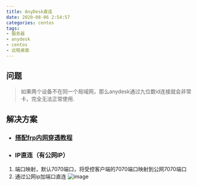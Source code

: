 ```yaml
---
title: AnyDesk直连
date: 2020-08-06 2:54:57
categories: centos
tags: 
- 服务器
- anydesk
- centos
- 远程桌面
---
```


## 问题
> 如果两个设备不在同一个局域网，那么anydesk通过九位数id连接就会非常卡，完全无法正常使用.  

## 解决方案
- ### [搭配frp内网穿透教程](https://blog.ziyiu.com/2020/08/05/Centos%E6%9C%8D%E5%8A%A1%E5%99%A8/AnyDesk%E6%90%AD%E9%85%8Dfrp%E8%BF%9C%E7%A8%8B%E8%BF%9E%E6%8E%A5/)

- ### IP直连（有公网IP）
1. 端口映射，默认7070端口，将受控客户端的7070端口映射到公网7070端口
2. 通过公网ip加端口直连
![image](../../../../../images/centos/direct_ip_port.png)
